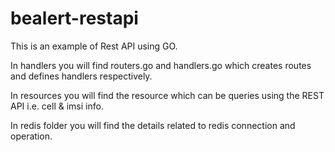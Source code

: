 # bealert-restapi

This is an example of Rest API using GO.

In handlers you will find routers.go and handlers.go which creates routes and defines handlers respectively.

In resources you will find the resource which can be queries using the REST API i.e. cell & imsi info.

In redis folder you will find the details related to redis connection and operation.
